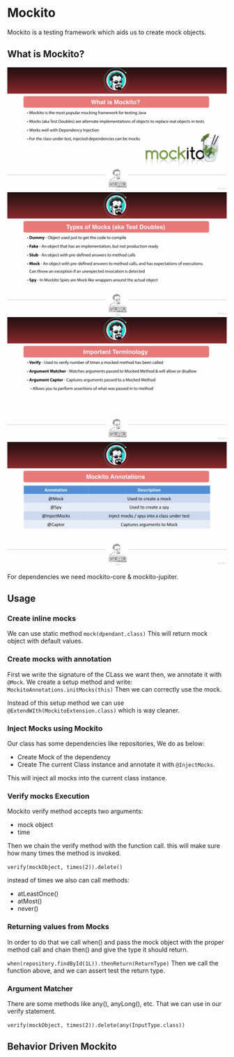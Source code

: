 # Mockito

Mockito is a testing framework which aids us to create mock objects.

## What is Mockito?

![mockito](../pics/mockito1.png)
![mockito](../pics/mockito2.png)
![mockito](../pics/mockito3.png)
![mockito](../pics/mockito4.png)

For dependencies we need mockito-core & mockito-jupiter.

## Usage

### Create inline mocks

We can use static method `mock(dpendant.class)` This will return mock object with default values.

### Create mocks with annotation

First we write the signature of the CLass we want then, we annotate it with `@Mock`. We create a setup method and write:
`MockitoAnnotations.initMocks(this)`
Then we can correctly use the mock.

Instead of this setup method we can use `@ExtendWIth(MockitoExtension.class)` which is way cleaner.

### Inject Mocks using Mockito

Our class has some dependencies like repositories, We do as below:

* Create Mock of the dependency
* Create The current Class instance and annotate it with `@InjectMocks`.

This will inject all mocks into the current class instance.

### Verify mocks Execution

Mockito verify method accepts two arguments:

* mock object
* time
  
Then we chain the verify method with the function call. this will make sure how many times the method is invoked.

`verify(mockObject, times(2)).delete()`

instead of times we also can call methods:

* atLeastOnce()
* atMost()
* never()

### Returning values from Mocks

In order to do that we call when() and pass the mock object with the proper method call and chain then() and give the type it should return.

`when(repository.findById(1L)).thenReturn(ReturnType)`
Then we call the function above, and we can assert test the return type.

### Argument Matcher

There are some methods like any(), anyLong(), etc. That we can use in our verify statement.

`verify(mockObject, times(2)).delete(any(InputType.class))`

## Behavior Driven Mockito
